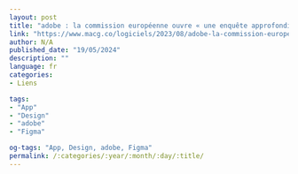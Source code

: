 ```yaml
---
layout: post
title: "adobe : la commission européenne ouvre « une enquête approfondie » sur l’acquisition de figma"
link: "https://www.macg.co/logiciels/2023/08/adobe-la-commission-europeenne-ouvre-une-enquete-approfondie-sur-lacquisition-de-figma-138609"
author: N/A
published_date: "19/05/2024"
description: ""
language: fr
categories:
- Liens

tags:
- "App"
- "Design"
- "adobe"
- "Figma"

og-tags: "App, Design, adobe, Figma"
permalink: /:categories/:year/:month/:day/:title/
---
```

